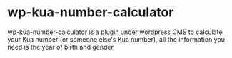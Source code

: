 # wp-kua-number-calculator
wp-kua-number-calculator is a plugin under wordpress CMS to calculate your Kua number (or someone else's Kua number), all the information you need is the year of birth and gender.
